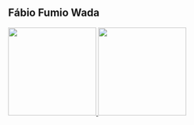 ## Fábio Fumio Wada
 <div>
  <a href="https://github.com/fabiofumiowada">
  <img height="180em" src="https://github-readme-stats.vercel.app/api?username=fabiofumiowada&show_icons=true&theme=dracula&include_all_commits=true&count_private=true"/>
  <img height="180em" src="https://github-readme-stats.vercel.app/api/top-langs/?username=fabiofumiowada&layout=compact&langs_count=7&theme=dracula"/>
</div>

  
<!-- ### Hi there 👋 -->

<!--
**FabioFumioWada/fabiofumiowada** is a ✨ _special_ ✨ repository because its `README.md` (this file) appears on your GitHub profile.

Here are some ideas to get you started:

- 🔭 I’m currently working on ...
- 🌱 I’m currently learning ...
- 👯 I’m looking to collaborate on ...
- 🤔 I’m looking for help with ...
- 💬 Ask me about ...
- 📫 How to reach me: ...
- 😄 Pronouns: ...
- ⚡ Fun fact: ...
-->
